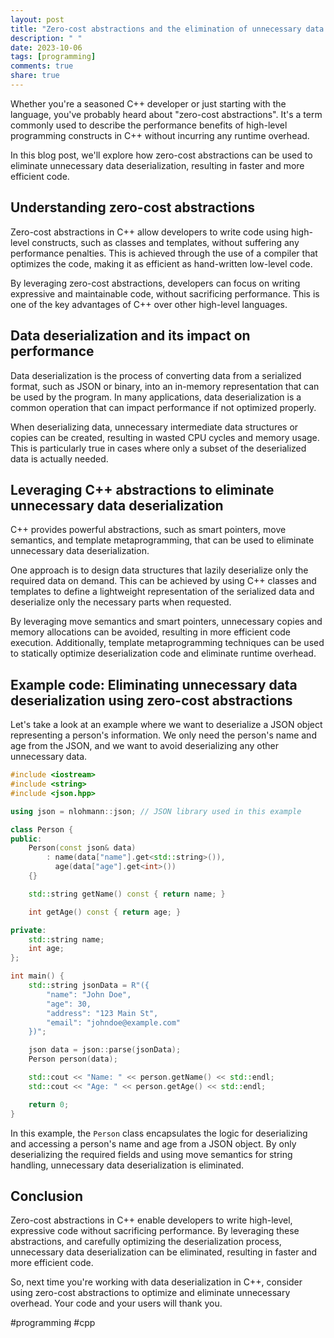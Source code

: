 ```yaml
---
layout: post
title: "Zero-cost abstractions and the elimination of unnecessary data deserialization in C++"
description: " "
date: 2023-10-06
tags: [programming]
comments: true
share: true
---
```


Whether you're a seasoned C++ developer or just starting with the language, you've probably heard about "zero-cost abstractions". It's a term commonly used to describe the performance benefits of high-level programming constructs in C++ without incurring any runtime overhead.

In this blog post, we'll explore how zero-cost abstractions can be used to eliminate unnecessary data deserialization, resulting in faster and more efficient code.

## Understanding zero-cost abstractions

Zero-cost abstractions in C++ allow developers to write code using high-level constructs, such as classes and templates, without suffering any performance penalties. This is achieved through the use of a compiler that optimizes the code, making it as efficient as hand-written low-level code.

By leveraging zero-cost abstractions, developers can focus on writing expressive and maintainable code, without sacrificing performance. This is one of the key advantages of C++ over other high-level languages.

## Data deserialization and its impact on performance

Data deserialization is the process of converting data from a serialized format, such as JSON or binary, into an in-memory representation that can be used by the program. In many applications, data deserialization is a common operation that can impact performance if not optimized properly.

When deserializing data, unnecessary intermediate data structures or copies can be created, resulting in wasted CPU cycles and memory usage. This is particularly true in cases where only a subset of the deserialized data is actually needed.

## Leveraging C++ abstractions to eliminate unnecessary data deserialization

C++ provides powerful abstractions, such as smart pointers, move semantics, and template metaprogramming, that can be used to eliminate unnecessary data deserialization.

One approach is to design data structures that lazily deserialize only the required data on demand. This can be achieved by using C++ classes and templates to define a lightweight representation of the serialized data and deserialize only the necessary parts when requested.

By leveraging move semantics and smart pointers, unnecessary copies and memory allocations can be avoided, resulting in more efficient code execution. Additionally, template metaprogramming techniques can be used to statically optimize deserialization code and eliminate runtime overhead.

## Example code: Eliminating unnecessary data deserialization using zero-cost abstractions

Let's take a look at an example where we want to deserialize a JSON object representing a person's information. We only need the person's name and age from the JSON, and we want to avoid deserializing any other unnecessary data.

```cpp
#include <iostream>
#include <string>
#include <json.hpp>

using json = nlohmann::json; // JSON library used in this example

class Person {
public:
    Person(const json& data)
        : name(data["name"].get<std::string>()),
          age(data["age"].get<int>())
    {}

    std::string getName() const { return name; }

    int getAge() const { return age; }

private:
    std::string name;
    int age;
};

int main() {
    std::string jsonData = R"({
        "name": "John Doe",
        "age": 30,
        "address": "123 Main St",
        "email": "johndoe@example.com"
    })";

    json data = json::parse(jsonData);
    Person person(data);

    std::cout << "Name: " << person.getName() << std::endl;
    std::cout << "Age: " << person.getAge() << std::endl;

    return 0;
}
```

In this example, the `Person` class encapsulates the logic for deserializing and accessing a person's name and age from a JSON object. By only deserializing the required fields and using move semantics for string handling, unnecessary data deserialization is eliminated.

## Conclusion

Zero-cost abstractions in C++ enable developers to write high-level, expressive code without sacrificing performance. By leveraging these abstractions, and carefully optimizing the deserialization process, unnecessary data deserialization can be eliminated, resulting in faster and more efficient code.

So, next time you're working with data deserialization in C++, consider using zero-cost abstractions to optimize and eliminate unnecessary overhead. Your code and your users will thank you.

#programming #cpp